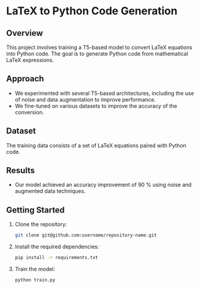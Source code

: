 # LaTeX to Python Code Generation

## Overview
This project involves training a T5-based model to convert LaTeX equations into Python code. The goal is to generate Python code from mathematical LaTeX expressions.

## Approach
- We experimented with several T5-based architectures, including the use of noise and data augmentation to improve performance.
- We fine-tuned on various datasets to improve the accuracy of the conversion.

## Dataset
The training data consists of a set of LaTeX equations paired with Python code.

## Results
- Our model achieved an accuracy improvement of 90 % using noise and augmented data techniques.

## Getting Started
1. Clone the repository:
   ```bash
   git clone git@github.com:username/repository-name.git
   ```
2. Install the required dependencies:
   ```bash
   pip install -r requirements.txt
   ```
3. Train the model:
   ```bash
   python train.py
   ```

